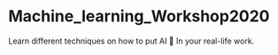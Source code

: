 # Machine_learning_Workshop2020
Learn different techniques on how to put AI 🤖 In your real-life work.
